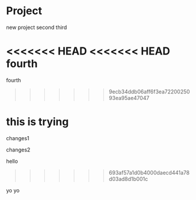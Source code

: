 # Project
new project
second
third

<<<<<<< HEAD
<<<<<<< HEAD
fourth
=======
fourth
>>>>>>> 9ecb34ddb06aff6f3ea7220025093ea95ae47047



this is trying 
=======
changes1

changes2

hello
>>>>>>> 693af57a1d0b4000daecd441a78d03ad8d1b001c

yo yo 